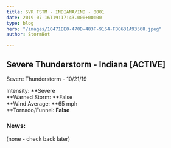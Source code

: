 ```yaml
---
title: SVR TSTM - INDIANA/IND - 0001
date: 2019-07-16T19:17:43.000+00:00
type: blog
hero: "/images/10471BE0-470D-483F-9164-FBC631A93568.jpeg"
author: StormBot

---
```

## Severe Thunderstorm - Indiana \[ACTIVE\]

Severe Thunderstorm - 10/21/19

Intensity: **Severe  
**Warned Storm: **False  
**Wind Average: **65 mph  
**Tornado/Funnel: **False**

### News:

(none - check back later)